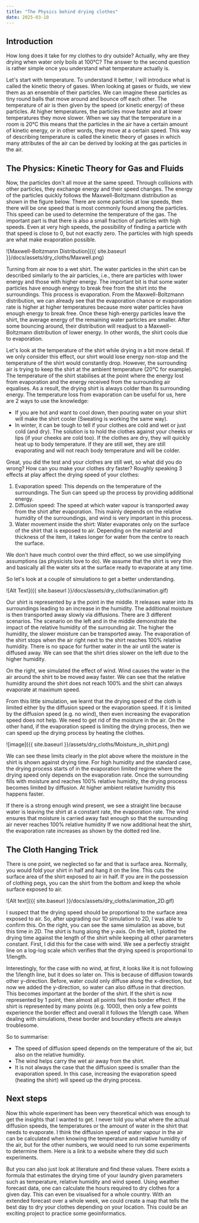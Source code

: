 ```yaml
---
title: "The Physics behind drying clothes"
date: 2025-03-10
---
```



## Introduction 
How long does it take for my clothes to dry outside? Actually, why are they drying when water only boils at 100°C? The answer to the second question is rather simple once you understand what temperature actually is.

Let's start with temperature. To understand it better, I will introduce what is called the kinetic theory of gases. When looking at gases or fluids, we view them as an ensemble of their particles. We can imagine these particles as tiny round balls that move around and bounce off each other. The temperature of air is then given by the speed (or kinetic energy) of these particles. At higher temperatures, the particles move faster and at lower temperatures they move slower.
When we say that the temperature in a room is 20°C this means that the particles in the air have a certain amount of kinetic energy, or in other words, they move at a certain speed. This way of describing temperature is called the kinetic theory of gases in which many attributes of the air can be derived by looking at the gas particles in the air. 

## The Physics: Kinetic Theory for Gas and Fluids

Now, the particles don't all move at the same speed. Through collisions with other particles, they exchange energy and their speed changes. The energy of the particles quickly follows the Maxwell-Boltzmann distribution as shown in the figure below. There are some particles at low speeds, then there will be one speed that is most commonly found among the particles. This speed can be used to determine the temperature of the gas. The important part is that there is also a small fraction of particles with high speeds. Even at very high speeds, the possibility of finding a particle with that speed is close to 0, but not exactly zero. The particles with high speeds are what make evaporation possible.

![Maxwell-Boltzmann Distribution]({{ site.baseurl }}/docs/assets/dry_cloths/Maxwell.png)

Turning from air now to a wet shirt. The water particles in the shirt can be described similarly to the air particles, i.e., there are particles with lower energy and those with higher energy. The important bit is that some water particles have enough energy to break free from the shirt into the surroundings. This process is evaporation. From the Maxwell-Boltzmann distribution, we can already see that the evaporation chance or evaporation rate is higher at higher temperatures because more water particles have enough energy to break free. Once these high-energy particles leave the shirt, the average energy of the remaining water particles are smaller. After some bouncing around, their distribution will readjust to a Maxwell-Boltzmann distribution of lower energy. In other words, the shirt cools due to evaporation.


Let's look at the temperature of the shirt while drying in a bit more detail. If we only consider this effect, our shirt would lose energy non-stop and the temperature of the shirt would constantly drop. However, the surrounding air is trying to keep the shirt at the ambient temperature (20°C for example). The temperature of the shirt stabilises at the point where the energy lost from evaporation and the energy received from the surrounding air equalises. As a result, the drying shirt is always colder than its surrounding energy. The temperature loss from evaporation can be useful for us, here are 2 ways to use the knowledge: 
* If you are hot and want to cool down, then pouring water on your shirt will make the shirt cooler (Sweating is working the same way). 
* In winter, it can be tough to tell if your clothes are cold and wet or just cold (and dry). The solution is to hold the clothes against your cheeks or lips (if your cheeks are cold too). If the clothes are dry, they will quickly heat up to body temperature. If they are still wet, they are still evaporating and will not reach body temperature and will be colder.

Great, you did the test and your clothes are still wet, so what did you do wrong? How can you make your clothes dry faster? Roughly speaking 3 effects at play affect the drying speed of your clothes:
1. Evaporation speed: This depends on the temperature of the surroundings. The Sun can speed up the process by providing additional energy.
2. Diffusion speed: The speed at which water vapour is transported away from the shirt after evaporation. This mainly depends on the relative humidity of the surroundings, and wind is very important in this process.
3. Water movement inside the shirt: Water evaporates only on the surface of the shirt that is exposed to air. Depending on the  material and thickness of the item, it takes longer for water from the centre to reach the surface.

We don't have much control over the third effect, so we use simplifying assumptions (as physicists love to do). We assume that the shirt is very thin and basically all the water sits at the surface ready to evaporate at any time.

So let's look at a couple of simulations to get a better understanding.

![Alt Text]({{ site.baseurl }}/docs/assets/dry_cloths//animation.gif)


Our shirt is represented by a the point in the middle. It releases water into its surroundings leading to an increase in the humidity. The additional moisture is then transported away slowly via diffusions. There are 3 different scenarios. The scenario on the left and in the middle demonstrate the impact of the relative humidity of the surrounding air. The higher the humidity, the slower moisture can be transported away. The evaporation of the shirt stops when the air right next to the shirt reaches 100% relative humidity. There is no space for further water in the air until the water is diffused away. We can see that the shirt dries slower on the left due to the higher humidity.

On the right, we simulated the effect of wind. Wind causes the water in the air around the shirt to be moved away faster. We can see that the relative humidity around the shirt does not reach 100% and the shirt can always evaporate at maximum speed.

From this little simulation, we learnt that the drying speed of the cloth is limited either by the diffusion speed or the evaporation speed. If it is limited by the diffusion speed (e.g. no wind), then even increasing the evaporation speed does not help. We need to get rid of the moisture in the air. On the other hand, if the evaporation speed is limiting the drying process, then we can speed up the drying process by heating the clothes.

![image]({{ site.baseurl }}/assets/dry_cloths/Moisture_in_shirt.png)

We can see these limits clearly in the plot above where the moisture in the shirt is shown against drying time. For high humidity and the standard case, the drying process starts of in the evaporation limited regime where the drying speed only depends on the evaporation rate. Once the surrounding fills with moisture and reaches 100% relative humidity, the drying process becomes limited by diffusion. At higher ambient relative humidity this happens faster.


If there is a strong enough wind present, we see a straight line because water is leaving the shirt at a constant rate, the evaporation rate. The wind ensures that moisture is carried away fast enough so that the surrounding air never reaches 100% relative humidity If we now additional heat the shirt, the evaporation rate increases as shown by the dotted red line. 

## The Cloth Hanging Trick

There is one point, we neglected so far and that is surface area. Normally, you would fold your shirt in half and hang it on the line. This cuts the surface area of the shirt exposed to air in half. If you are in the possession of clothing pegs, you can the shirt from the bottom and keep the whole surface exposed to air.

![Alt text]({{ site.baseurl }}/docs/assets/dry_cloths/animation_2D.gif)

I suspect that the drying speed should be proportional to the surface area exposed to air. So, after upgrading our 1D simulation to 2D, I was able to confirm this. On the right, you can see the same simulation as above, but this time in 2D. The shirt is hung along the y-axis. On the left, I plotted the drying time against the length of the shirt while keeping all other parameters constant. First, I did this for the case with wind. We see a perfectly straight line on a log-log scale which verifies that the drying speed is proportional to 1/length. 

Interestingly, for the case with no wind, at first, it looks like it is not following the 1/length line, but it does so later on. This is because of diffusion towards other y-direction. Before, water could only diffuse along the x-direction, but now we added the y-direction, so water can also diffuse in that direction. This becomes important at the border of the shirt. If the shirt is now represented by 1 point, then almost all points feel this border effect. If the shirt is represented by many points (e.g. 1000), then only a few points experience the border effect and overall it follows the 1/length case. When dealing with simulations, these border and boundary effects are always troublesome.


So to summarise:
* The speed of diffusion speed depends on the temperature of the air, but also on the relative humidity.
* The wind helps carry the wet air away from the shirt.
* It is not always the case that the diffusion speed is smaller than the evaporation speed. In this case, increasing the evaporation speed (heating the shirt) will speed up the drying process.

## Next steps
Now this whole experiment has been very theoretical which was enough to get the insights that I wanted to get. I never told you what where the actual diffusion speeds, the temperatures or the amount of water in the shirt that needs to evaporate. I think the diffusion speed of water vapour in the air can be calculated when knowing the temperature and relative humidity of the air, but for the other numbers, we would need to run some experiments to determine them. Here is a link to a website where they did such experiments.

But you can also just look at literature and find these values. There exists a formula that estimates the drying time of your laundry given parameters such as temperature, relative humidity and wind speed. Using weather forecast data, one can calculate the hours required to dry clothes for a given day. This can even be visualised for a whole country. With an extended forecast over a whole week, we could create a map that tells the best day to dry your clothes depending on your location. This could be an exciting project to practice some geoinformatics.
